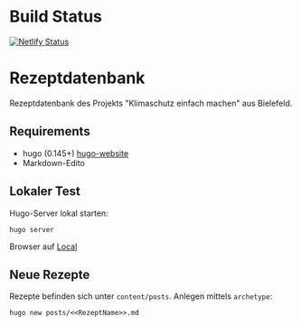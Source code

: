 # Build Status

[![Netlify Status](https://api.netlify.com/api/v1/badges/24d4e3cd-e952-4c87-898c-b0494fc8f3b8/deploy-status)](https://app.netlify.com/sites/rezepte-klimaschutz-einfach-machen/deploys)

# Rezeptdatenbank

Rezeptdatenbank des Projekts "Klimaschutz einfach machen" aus Bielefeld.

## Requirements

- hugo (0.145+) [hugo-website](https://gohugo.ip)
- Markdown-Edito

## Lokaler Test
Hugo-Server lokal starten: 

```shell
hugo server
```

Browser auf [Local](http://localhost:1313)

## Neue Rezepte

Rezepte befinden sich unter `content/posts`. Anlegen mittels `archetype`:
```shell
hugo new posts/<<RezeptName>>.md
```
